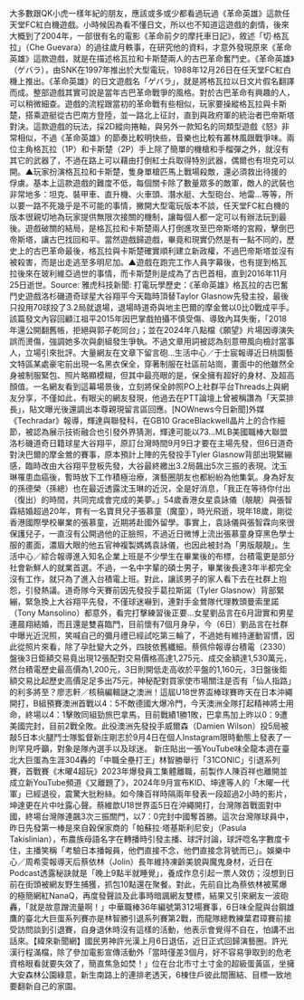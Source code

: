 大多數跟QK小虎一樣年紀的朋友，應該或多或少都看過玩過《革命英雄》這款任天堂FC紅白機遊戲。小時候因為看不懂日文，所以也不知道這遊戲的劇情，後來大概到了2004年，一部很有名的電影《革命前夕的摩托車日記》，敘述「切‧格瓦拉」（Che Guevara）的過往歲月軼事，在研究他的資料，才意外發現原來《革命英雄》這款遊戲，就是在描述格瓦拉和卡斯楚兩人的古巴革命奮鬥史。《革命英雄》（ゲバラ），由SNK在1997年推出於大型電玩，1988年12月26日在任天堂FC紅白機上推出。《革命英雄》的日文遊戲名「ゲバラ」，就是將格瓦拉以日文片假名翻譯而成。整部遊戲其實可說是當年古巴革命戰爭的風格。對於古巴革命有興趣的人，可以稍微細查。遊戲的流程跟當初的革命戰有些相似，玩家要操縱格瓦拉與卡斯楚，搭乘遊艇從古巴南方登陸，並一路北上征討，直到與政府軍的統治者巴帝斯塔對決。這款遊戲的玩法，採2D縱向捲軸，與另外一款知名的同類型遊戲《怒》非常相似，不過《革命英雄》的節奏比較明快些，音樂也比較有叢林風跟戰爭味。兩位主角格瓦拉（1P）和卡斯楚（2P）手上除了簡單的機槍和手榴彈之外，就沒有其它的武器了，不過在路上可以藉由打倒紅士兵取得特別武器，偶爾也有坦克可以開。▲玩家扮演格瓦拉和卡斯楚，隻身單槍匹馬上戰場殺敵，還必須救出待援的俘虜。基本上這款遊戲的難度不低，每個關卡除了數量眾多的敵軍，敵人的武裝也非常地多：坦克、裝甲車、直升機、火車頭、潛水艇、大型砲台、地雷…等等，所以要一路不死幾乎是不可能的事情，撇開大型電玩版本不談，任天堂FC紅白機的版本很親切地為玩家提供無限次接關的機制，讓每個人都一定可以有辦法玩到最後。遊戲破關的結局，是格瓦拉和卡斯楚兩人打倒進攻至巴帝斯塔的宮殿，擊倒巴帝斯塔，讓古巴找回和平。當然遊戲歸遊戲，畢竟和現實仍然是有一點不同的，歷史上的古巴革命最後，格瓦拉與卡斯楚確實順利建立新政權，不過巴帝斯塔並沒有被殺害，而是出走逃至多明尼加。▲遊戲在跑完工作人員字幕後，也有提到格瓦拉後來在玻利維亞過世的事情，而卡斯楚則是成為了古巴首相，直到2016年11月25日逝世。Source: 雅虎科技新聞: 打電玩學歷史：《革命英雄》格瓦拉的古巴奮鬥史遊戲洛杉磯道奇球星大谷翔平今天臨時頂替Taylor Glasnow先發主投，最後只投用70球投了3.2局就退場，退場時道奇與地主巴爾的摩金鶯以0比0戰成平手。該篇發文內容回顧江祖平2015年因巴掌戲拍攝不慎受傷、導致內耳失衡，「2018年還公開翻舊帳，拒絕與郭子乾同台」；並在2024年八點檔《願望》片場因導演失誤而燙傷，強調她多次與劇組發生爭執。不過文章用詞被認為刻意帶風向檢討當事人，立場引來批評。大量網友在文章下留言砲...生活中心／于士宸報導近日桃園藝文特區某處豪宅前出現一名黑衣保全，穿著制服在社區前站崗，畫面中的他雖然全身被制服緊包、照片略顯模糊，但其中最亮眼的是，保全擁有超好的身材、及超高顏值。一名網友看到這幕場景後，立刻將保全帥照PO上社群平台Threads上與網友分享，不僅如此，有眼尖的網友發現，他過去在PTT論壇上曾被稱讚為「天菜排長」，貼文曝光後還調出本尊親現留言區回應。[NOWnews今日新聞]外媒《Techradar》報導，輝達與聯發科，在GB10 GraceBlackwell晶片上的合作細節，被認為展示技術融合也引發外界猜測，輝達可能以73...MLB美國職棒大聯盟洛杉磯道奇日籍球星大谷翔平，原訂台灣時間9月9日才要在主場先發，但6日道奇對決巴爾的摩金鶯的賽事，原本預計上陣的先發投手Tyler Glasnow背部出現緊繃感，臨時改由大谷翔平登板先發，大谷最終繳出3.2局飆出5次三振的表現。沈玉琳罹患血癌後，暫時放下工作積極治療，演藝圈朋友也都紛紛為他集氣。身為好友的孫德榮（孫總）也在最近透露沈玉琳的近況，全是好消息，「我正在等待你付出（復出）的時間，共同完成會完成的美夢。」54歲香港女星袁詠儀（靚靚）與張智霖結婚超過20年，育有一名寶貝兒子張慕童（魔童），時光飛逝，現年18歲，剛從香港國際學校畢業的張慕童，近期將赴國外留學。事實上，袁詠儀與張智霖向來很保護兒子，一直沒有公開過他的正臉照，不過近日微博上流出張慕童身穿黑色學士服的畫面，濃眉大眼的他五官神複製媽媽袁詠儀，也因此被封為「男版靚靚」。生活中心／綜合報導進入知名企業上班是不少學生在畢業後的布標，台積電更是部分社會新鮮人的就業首選。不過，一名中字輩的碩士男子，畢業後長達3年半都完全沒有工作，就只為了進入台積電上班。對此，讓該男子的家人看下去在社群上抱怨，引發熱議。道奇隊今天賽前因先發投手葛拉斯諾（Tyler Glasnow）背部緊繃，緊急換上大谷翔平先發，不僅球迷嚇到，連對手金鶯隊代理教頭曼索里諾（Tony Mansolino）都意外，看完打擊練習後正要...女星劉品言在6月證實和男星連晨翔結婚，而且還是雙喜臨門，目前懷有7個月身孕，今（6日）劉品言在社群中曝光近況照，笑喊自己的彌月禮已經試吃第三輪了，不過她有維持運動習慣，因此從照片來看，除了孕肚變大之外，四肢依舊纖細。蔡佩伶報導台積電（2330）盤後3日鉅額交易竟出現12張配對交易價格高達1,275元、成交金額達1,530萬元，然台積電歷史最高價為1,200元，3日則開低走高收於平盤的1,160元，3日盤後鉅額交易比起歷史高價足足多出75元，神秘配對買家使市場關注是否有「仙人指路」的利多將至？廖志軒／核稿編輯謎之澳洲！這屆U18世界盃棒球賽昨天在日本沖繩開打，B組預賽澳洲首戰以4：5不敵德國大爆冷門，今天澳洲全隊打起精神將士用命，終場以4：1擊敗同組勁旅巴拿馬，目前戰績1勝1敗，巴拿馬加上昨以0：9遭美國完封，目前2戰全敗。此役澳洲先發投手威爾森（Damien Wilson）投5局被敲5日本火腿鬥士隊監督新庄剛志於9月4日在個人Instagram限時動態上發表了一則罕見呼籲，對象是隊內選手以及球迷。 新庄貼出一張YouTube味全龍本週在臺北大巨蛋為生涯304轟的「中職全壘打王」林智勝舉行「31CONIC」引退系列賽，首戰賽《木曜4超玩》2023年爆發員工集體離職，前製作人陳百祥也離開並成立新YouTube頻道《又離題了》，2024年9月宣布KID、坤達等人的「木曜一代軍」已經退役，震驚大批粉絲。如今陳百祥時隔兩年發表一段超過2小時的影片，坤達更在片中吐露心聲。蔡維歆U18世界盃5日在沖繩開打，台灣隊首戰面對中國，終場台灣隊連飆3次三振關門，以7：0完封中國奪首勝。這次台灣隊球員中，昨日先發第一棒是來自穀保家商的「帕蘇拉‧塔基斯利尼安」（Pasula Takislinian），布農族母語名字在轉播時引發主播、球評討論，球評唸名字數度卡住，主播笑稱「考驗日本播報員，他們直接不念，他們直接念背號而已」。娛樂中心／周希雯報導天后蔡依林（Jolin）長年維持凍齡美貌與魔鬼身材，近日在Podcast透露秘訣就是「晚上9點半就睡覺」，養成作息引起一票人效仿；沒想到日前在街頭被網友野生捕獲，抓包10點還在聚餐。對此，先前自比為蔡依林被罵爆的極簡網紅NanaQ，再度發聲談及此事時暗諷網友雙標，結果又引來網友一波砲轟，「就是故意蹭流量啊！」中華職棒36年編號第312場賽事，6日味全龍與台鋼雄鷹的臺北大巨蛋系列賽亦是林智勝引退系列賽第2戰，而龍隊總教練葉君璋賽前接受訪問談到引退賽，自身退休時沒有這樣的活動，他表示會覺得不自在，怕講不出話來。【緯來新聞網】國民男神許光漢上月6日退伍，近日正式回歸演藝圈。許光漢行程滿檔，除了參加電影宣傳活動外「當時僅差3個月，好不容易爭取到的危老資格眼看就要失效了，簡直焦急如焚！」位在台北市寸土寸金的超級蛋黃區，坐擁大安森林公園綠意，新生南路上的連排老透天，6棟住戶彼此間團結、目標一致地要翻新自己的家園。